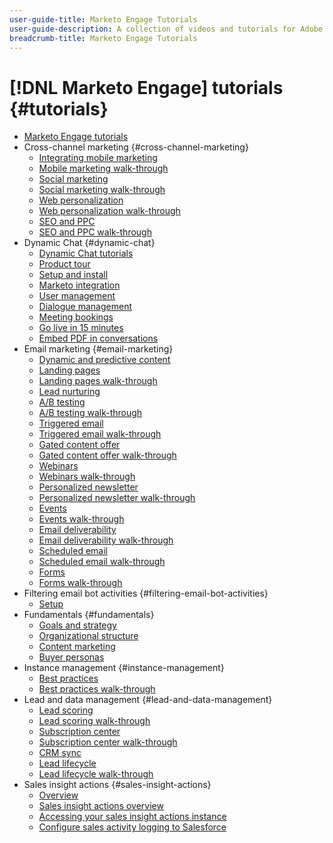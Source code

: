 ```yaml
---
user-guide-title: Marketo Engage Tutorials
user-guide-description: A collection of videos and tutorials for Adobe Marketo Engage.
breadcrumb-title: Marketo Engage Tutorials
---
```


# [!DNL Marketo Engage] tutorials {#tutorials}

+ [Marketo Engage tutorials](overview.md)
+ Cross-channel marketing {#cross-channel-marketing}
  + [Integrating mobile marketing](cross-channel-marketing/mobile-marketing-learn.md)
  + [Mobile marketing walk-through](cross-channel-marketing/mobile-marketing-watch.md)
  + [Social marketing](cross-channel-marketing/social-marketing-learn.md)
  + [Social marketing walk-through](cross-channel-marketing/social-marketing-watch.md)
  + [Web personalization](cross-channel-marketing/web-personalization-learn.md)
  + [Web personalization walk-through](cross-channel-marketing/web-personalization-watch.md)
  + [SEO and PPC](cross-channel-marketing/seo-and-ppc-learn.md)
  + [SEO and PPC walk-through](cross-channel-marketing/seo-and-ppc-watch.md)
+ Dynamic Chat {#dynamic-chat}
  + [Dynamic Chat tutorials](dynamic-chat/dynamic-chat-overview.md)
  + [Product tour](dynamic-chat/product-tour.md)
  + [Setup and install](dynamic-chat/setup.md)
  + [Marketo integration](dynamic-chat/marketo-integration.md)
  + [User management](dynamic-chat/user-management.md)
  + [Dialogue management](dynamic-chat/dialogue-management.md)
  + [Meeting bookings](dynamic-chat/meeting-booking.md)
  + [Go live in 15 minutes](dynamic-chat/go-live-in-15-minutes.md)
  + [Embed PDF in conversations](dynamic-chat/document-cloud-integration.md)
+ Email marketing {#email-marketing}
  + [Dynamic and predictive content](email-marketing/dynamic-and-predictive-content-learn.md)
  + [Landing pages](email-marketing/landing-pages-learn.md)
  + [Landing pages walk-through](email-marketing/landing-pages-watch.md)
  + [Lead nurturing](email-marketing/lead-nuturing-learn.md)
  + [A/B testing](email-marketing/ab-testing-learn.md)
  + [A/B testing walk-through](email-marketing/ab-testing-watch.md)
  + [Triggered email](email-marketing/triggered-email-learn.md)
  + [Triggered email walk-through](email-marketing/triggered-email-watch.md)
  + [Gated content offer](email-marketing/gated-content-offer-learn.md)
  + [Gated content offer walk-through](email-marketing/gated-content-offer-watch.md)
  + [Webinars](email-marketing/webinar-learn.md)
  + [Webinars walk-through](email-marketing/webinar-watch.md)
  + [Personalized newsletter](email-marketing/personalized-newsletter-learn.md)
  + [Personalized newsletter walk-through](email-marketing/personalized-newsletter-watch.md)
  + [Events](email-marketing/events-learn.md)
  + [Events walk-through](email-marketing/events-watch.md)
  + [Email deliverability](email-marketing/email-deliverability-learn.md)
  + [Email deliverability walk-through](email-marketing/email-deliverability-watch.md)
  + [Scheduled email](email-marketing/scheduled-email-learn.md)
  + [Scheduled email walk-through](email-marketing/scheduled-email-watch.md)
  + [Forms](email-marketing/forms-learn.md)
  + [Forms walk-through](email-marketing/forms-watch.md)
+ Filtering email bot activities {#filtering-email-bot-activities}
  + [Setup](filtering-email-bot-activities/setup.md) 
+ Fundamentals {#fundamentals}
  + [Goals and strategy](fundamentals/goals-and-strategy-learn.md)
  + [Organizational structure](fundamentals/organizational-structure-learn.md)
  + [Content marketing](fundamentals/content-marketing-learn.md)
  + [Buyer personas](fundamentals/buyer-personas-learn.md)
+ Instance management {#instance-management}
  + [Best practices](instance-management/best-practice-learn.md)   
  + [Best practices walk-through](instance-management/best-practice-watch.md)
+ Lead and data management {#lead-and-data-management}
  + [Lead scoring](lead-and-data-management/lead-scoring-learn.md) 
  + [Lead scoring walk-through](lead-and-data-management/lead-scoring-watch.md)
  + [Subscription center](lead-and-data-management/subscription-center-learn.md) 
  + [Subscription center walk-through](lead-and-data-management/subscription-center-watch.md) 
  + [CRM sync](lead-and-data-management/crm-sync-learn.md)
  + [Lead lifecycle](lead-and-data-management/lead-lifecycle-learn.md) 
  + [Lead lifecycle walk-through](lead-and-data-management/lead-lifecycle-watch.md)
+ Sales insight actions {#sales-insight-actions}
  + [Overview](sales-insight-actions/overview.md)
  + [Sales insight actions overview](sales-insight-actions/sales-insight-actions-overview.md)
  + [Accessing your sales insight actions instance](sales-insight-actions/accessing-your-sales-insight-actions-instance.md)
  + [Configure sales activity logging to Salesforce](sales-insight-actions/configure-sales-activity-logging-to-salesforce.md)
